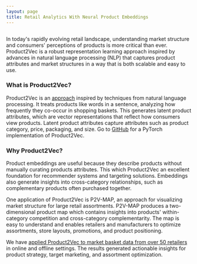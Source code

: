 ```yaml
---
layout: page
title: Retail Analytics With Neural Product Embeddings
---
```



<p style="margin-top: 2em;">In today's rapidly evolving retail landscape, understanding
market structure and consumers' perceptions of products is more critical than ever.
Product2Vec is a robust representation learning approach inspired by advances in natural
language processing (NLP) that captures product attributes and market structures in a
way that is both scalable and easy to use.</p>

<h3>What is Product2Vec?</h3>

Product2Vec is an <a href="{{ site.baseurl }}{% link menu/approach.md %}">approach</a>
inspired by techniques from natural language processing. It treats products like words in
a sentence, analyzing how frequently they co-occur in shopping baskets. This generates
latent product attributes, which are vector representations that reflect how consumers
view products. Latent product attributes capture attributes such as product category,
price, packaging, and size. Go to <a
href="https://github.com/sbstn-gbl/p2v-map">GitHub</a> for a PyTorch implementation of
Product2Vec.

<h3>Why Product2Vec?</h3>

Product embeddings are useful because they describe products without manually curating
products attributes. This which Product2Vec an excellent foundation for recommender
systems and targeting solutions. Embeddings also generate insights into cross-category
relationships, such as complementary products often purchased together.

One application of Product2Vec is P2V-MAP, an approach for visualizing market structure
for large retail assortments. P2V-MAP produces a two-dimensional product map which
contains insights into products' within-category competition and cross-category
complementarity. The map is easy to understand and enables retailers and manufacturers to
optimize assortments, store layouts, promotions, and product positioning.

We have <a href="{{ site.baseurl }}{% link menu/applications.md %}">applied Product2Vec to
market basket data from over 50 retailers</a> in online and offline settings. The results
generated actionable insights for product strategy, target marketing, and assortment
optimization.


